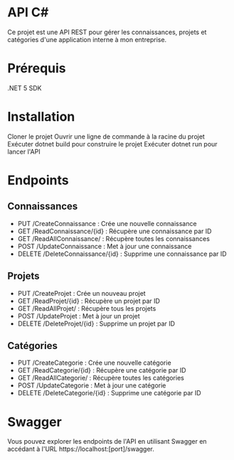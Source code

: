 # API C#
Ce projet est une API REST pour gérer les connaissances, projets et catégories d'une application interne à mon entreprise.

# Prérequis
.NET 5 SDK

# Installation
Cloner le projet
Ouvrir une ligne de commande à la racine du projet
Exécuter dotnet build pour construire le projet
Exécuter dotnet run pour lancer l'API

# Endpoints
## Connaissances
* PUT /CreateConnaissance : Crée une nouvelle connaissance
* GET /ReadConnaissance/{id} : Récupère une connaissance par ID
* GET /ReadAllConnaissance/ : Récupère toutes les connaissances
* POST /UpdateConnaissance : Met à jour une connaissance
* DELETE /DeleteConnaissance/{id} : Supprime une connaissance par ID

## Projets
* PUT /CreateProjet : Crée un nouveau projet
* GET /ReadProjet/{id} : Récupère un projet par ID
* GET /ReadAllProjet/ : Récupère tous les projets
* POST /UpdateProjet : Met à jour un projet
* DELETE /DeleteProjet/{id} : Supprime un projet par ID

## Catégories
* PUT /CreateCategorie : Crée une nouvelle catégorie
* GET /ReadCategorie/{id} : Récupère une catégorie par ID
* GET /ReadAllCategorie/ : Récupère toutes les catégories
* POST /UpdateCategorie : Met à jour une catégorie
* DELETE /DeleteCategorie/{id} : Supprime une catégorie par ID

# Swagger  
Vous pouvez explorer les endpoints de l'API en utilisant Swagger en accédant à l'URL https://localhost:[port]/swagger.

